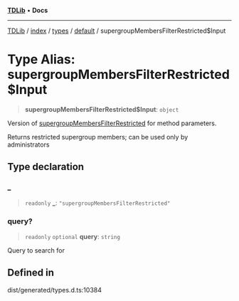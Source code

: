 [**TDLib**](../../../../../../README.md) • **Docs**

***

[TDLib](../../../../../../modules.md) / [index](../../../../../README.md) / [types](../../../README.md) / [default](../README.md) / supergroupMembersFilterRestricted$Input

# Type Alias: supergroupMembersFilterRestricted$Input

> **supergroupMembersFilterRestricted$Input**: `object`

Version of [supergroupMembersFilterRestricted](supergroupMembersFilterRestricted.md) for method parameters.

Returns restricted supergroup members; can be used only by administrators

## Type declaration

### \_

> `readonly` **\_**: `"supergroupMembersFilterRestricted"`

### query?

> `readonly` `optional` **query**: `string`

Query to search for

## Defined in

dist/generated/types.d.ts:10384
